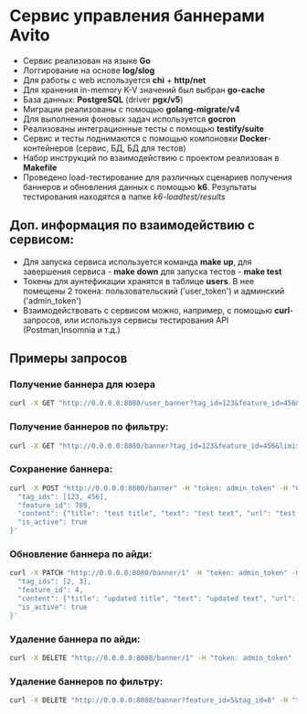 # Сервис управления баннерами Avito
- Сервис реализован на языке **Go**
- Логгирование на основе **log/slog**
- Для работы с web используется **chi** + **http/net**
- Для хранения in-memory K-V значений был выбран **go-cache**
- База данных: **PostgreSQL** (driver **pgx/v5**)
- Миграции реализованы с помощью **golang-migrate/v4**
- Для выполнения фоновых задач используется **gocron**
- Реализованы интеграционные тесты с помощью **testify/suite**
- Сервис и тесты поднимаются с помощью компоновки **Docker**-контейнеров (сервис, БД, БД для тестов)
- Набор инструкций по взаимодействию с проектом реализован в **Makefile**
- Проведено load-тестирование для различных сценариев получения баннеров и обновления данных с помощью **k6**. Результаты тестирования находятся в папке *k6-loadtest/results*

## Доп. информация по взаимодействию с сервисом:
- Для запуска сервиса используется команда __make up__, для завершения сервиса - __make down__ для запуска тестов - __make test__
- Токены для аунтефикации хранятся в таблице __users__. В нее помещены 2 токена: пользовательский ('user_token') и админский ('admin_token')
- Взаимодействовать с сервисом можно, например, с помощью __curl__-запросов, или используя сервисы тестирования API (Postman,Insomnia и т.д.)

## Примеры запросов

### Получение баннера для юзера
```bash
curl -X GET "http://0.0.0.0:8080/user_banner?tag_id=123&feature_id=456&use_last_revision=true" -H "token: user_token"
```

### Получение баннеров по фильтру:
```bash
curl -X GET "http://0.0.0.0:8080/banner?tag_id=123&feature_id=456&limit=10&offset=0" -H "token: admin_token"
```

### Сохранение баннера:
```bash
curl -X POST "http://0.0.0.0:8080/banner" -H "token: admin_token" -H "Content-Type: application/json" -d '{
  "tag_ids": [123, 456],
  "feature_id": 789,
  "content": {"title": "test title", "text": "test text", "url": "test url"},
  "is_active": true
}'
```

### Обновление баннера по айди:
```bash
curl -X PATCH "http://0.0.0.0:8080/banner/1" -H "token: admin_token" -H "Content-Type: application/json" -d '{
  "tag_ids": [2, 3],
  "feature_id": 4,
  "content": {"title": "updated title", "text": "updated text", "url": "updated url"},
  "is_active": true
}'
```

### Удаление баннера по айди:
```bash
curl -X DELETE "http://0.0.0.0:8080/banner/1" -H "token: admin_token"
```

### Удаление баннеров по фильтру:
```bash
curl -X DELETE "http://0.0.0.0:8080/banner?feature_id=5&tag_id=8" -H "token: admin_token"
```